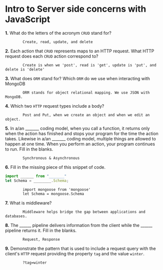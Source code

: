 # Intro to Server side concerns with JavaScript

**1.** What do the letters of the acronym `CRUD` stand for?
<!-- enter you answer in the space below -->
```
        Create, read, update, and delete
```
**2.** Each action that `CRUD` represents maps to an HTTP request. What HTTP request does each `CRUD` action correspond to?
<!-- enter you answer in the space below -->
```
        Create is when we 'post', read is 'get', update is 'put', and delete is 'delete'
```
**3.** What does `ORM` stand for? Which `ORM` do we use when interacting with MongoDB
<!-- enter you answer in the space below -->
```
        ORM stands for object relational mapping. We use JSON with MongoDB.
```
**4.** Which two `HTTP` request types include a body?
<!-- enter you answer in the space below -->
```
        Post and Put, when we create an object and when we edit an object.
```
**5.** In a/an _______ coding model, when you call a function, it returns only when the action has finished and stops your program for the time the action takes. Likewise in a/an _______ coding model, multiple things are allowed to happen at one time. When you perform an action, your program continues to run.  Fill in the blanks.
<!-- enter you answer in the space below -->
```
        Synchronous & Asynchronous
```

**6.** Fill in the missing piece of this snippet of code.
```js
import ______ from "_______"
let Schema = ________.Schema;
```
<!-- enter you answer in the space below -->
```
        import mongoose from 'mongoose'
        let Schema = mongoose.Schema
```
**7.** What is middleware?
<!-- enter you answer in the space below -->
```
        Middleware helps bridge the gap between applications and databases.
```
**8.** The ______ pipeline delivers information from the client while the ______ pipeline returns it. Fill in the blanks. 
<!-- enter you answer in the space below -->
```
        Request, Response
```
**9.** 
Demonstrate the pattern that is used to include a request query with the client's `HTTP` request providing the property `tag` and the value `winter`.
<!-- enter you answer in the space below -->
```
        ?tag=winter
```